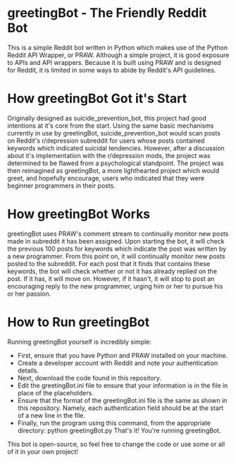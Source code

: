 # greetingBot - The Friendly Reddit Bot

This is a simple Reddit bot written in Python which makes use of the Python Reddit API Wrapper, or PRAW. Although a simple project, 
it is good exposure to APIs and API wrappers. Because it is built using PRAW and is designed for Reddit, it is limited in some ways 
to abide by Reddit's API guidelines.

# How greetingBot Got it's Start

Originally designed as suicide_prevention_bot, this project had good intentions at it's core from the start. Using the same basic 
mechanisms currently in use by greetingBot, suicide_prevention_bot would scan posts on Reddit's r/depression subreddit for users whose 
posts contained keywords which indicated suicidal tendencies. However, after a discussion about it's implementation with the r/depression 
mods, the project was determined to be flawed from a psychological standpoint. The project was then reimagined as greetingBot, a more 
lighthearted project which would greet, and hopefully encourage, users who indicated that they were beginner programmers in their posts. 

# How greetingBot Works

greetingBot uses PRAW's comment stream to continually monitor new posts made in subreddit it has been assigned. Upon starting the bot, it 
will check the previous 100 posts for keywords which indicate the post was written by a new programmer. From this point on, it will 
continually monitor new posts posted to the subreddit. For each post that it finds that contains these keywords, the bot will check 
whether or not it has already replied on the post. If it has, it will move on. However, if it hasn't, it will stop to post an encouraging 
reply to the new programmer, urging him or her to pursue his or her passion.

# How to Run greetingBot

Running greetingBot yourself is incredibly simple:
  - First, ensure that you have Python and PRAW installed on your machine.
  - Create a developer account with Reddit and note your authentication details.
  - Next, download the code found in this repository.
  - Edit the greetingBot.ini file to ensure that your information is in the file in place of the placeholders.
  - Ensure that the format of the greetingBot.ini file is the same as shown in this repository. Namely, each authentication field should
    be at the start of a new line in the file.
  - Finally, run the program using this command, from the appropriate directory: python greetingBot.py
That's it! You're running greetingBot.

This bot is open-source, so feel free to change the code or use some or all of it in your own project!

